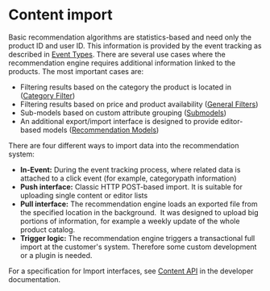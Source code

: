 # Content import

Basic recommendation algorithms are statistics-based and need only the product ID and user ID. 
This information is provided by the event tracking as described in [Event Types](event_types.md).
There are several use cases where the recommendation engine requires additional information linked to the products.
The most important cases are:

- Filtering results based on the category the product is located in ([Category Filter](filters.md#category-filter))
- Filtering results based on price and product availability ([General Filters](filters.md#general-filters))
- Sub-models based on custom attribute grouping ([Submodels](recommendation_models.md#submodels))
- An additional export/import interface is designed to provide editor-based models ([Recommendation Models](recommendation_models.md))

There are four different ways to import data into the recommendation system:

- **In-Event:** During the event tracking process, where related data is attached to a click event (for example, categorypath information)
- **Push interface:** Classic HTTP POST-based import. 
  It is suitable for uploading single content or editor lists
- **Pull interface:** The recommendation engine loads an exported file from the specified location in the background. 
  It was designed to upload big portions of information, for example a weekly update of the whole product catalog.
- **Trigger logic:** The recommendation engine triggers a transactional full import at the customer's system. 
  Therefore some custom development or a plugin is needed.

For a specification for Import interfaces, see [Content API](https://doc.ibexa.co/en/master/guide/personalization/developer_guide/content_api) in the developer documentation.
